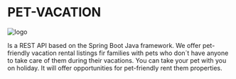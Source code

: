# PET-VACATION

![logo](https://user-images.githubusercontent.com/99267946/175355946-8f8cb21a-e81b-4712-9e35-4b4c78f3d6ae.png)


Is a REST API based on the Spring Boot Java framework. We offer pet-friendly vacation rental listings fir families with pets who don´t have anyone to take care of them during their vacations.
You can take your pet with you on holiday. It will offer opportunities for pet-friendly rent them properties.

